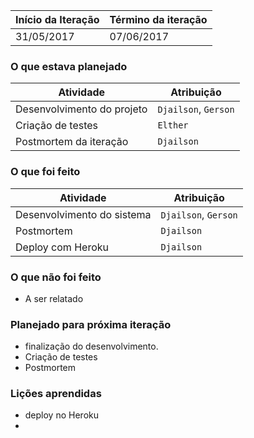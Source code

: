 Início da Iteração | Término da iteração
------------ | -------------
31/05/2017 | 07/06/2017


### O que estava planejado
| Atividade | Atribuição |
| --- | --- |
| Desenvolvimento do projeto | `Djailson`, `Gerson` |
| Criação de testes | `Elther` |
| Postmortem da iteração | `Djailson` |

### O que foi feito
| Atividade | Atribuição |
| --- | --- |
| Desenvolvimento do sistema  | `Djailson`, `Gerson` |
| Postmortem  | `Djailson` |
| Deploy com Heroku  | `Djailson` |

### O que não foi feito
*   A ser relatado

### Planejado para próxima iteração
*  finalização do desenvolvimento.
*  Criação de testes
*  Postmortem  

### Lições aprendidas
* deploy no Heroku
* 


